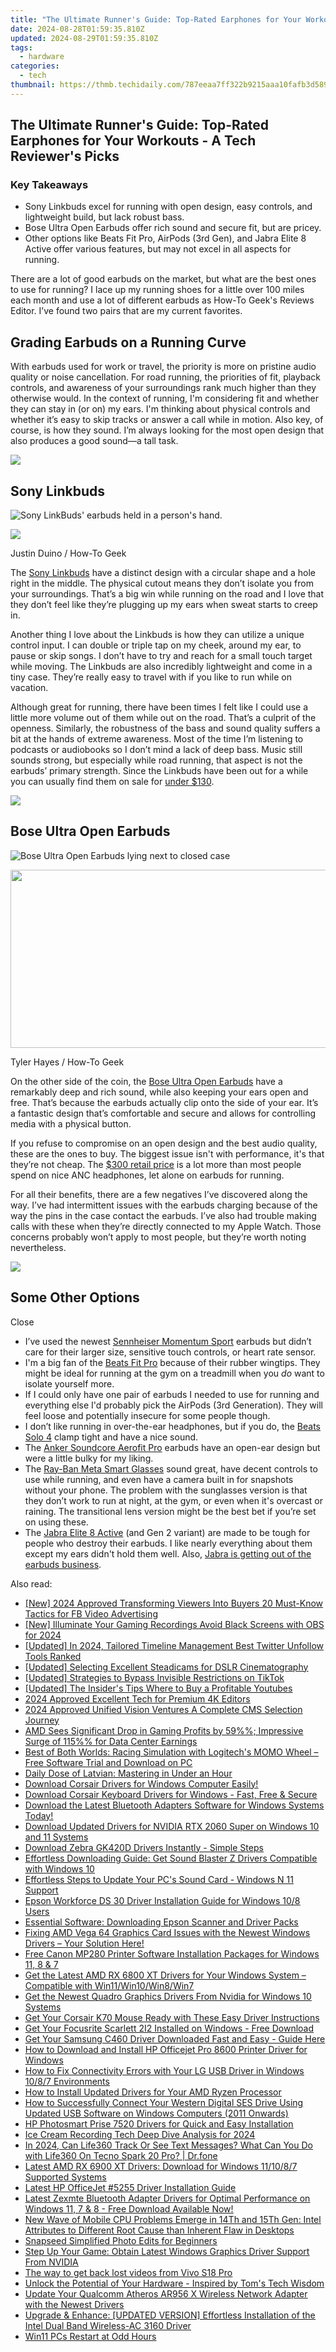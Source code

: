 ```yaml
---
title: "The Ultimate Runner's Guide: Top-Rated Earphones for Your Workouts - A Tech Reviewer's Picks"
date: 2024-08-28T01:59:35.810Z
updated: 2024-08-29T01:59:35.810Z
tags:
  - hardware
categories:
  - tech
thumbnail: https://thmb.techidaily.com/787eeaa7ff322b9215aaa10fafb3d58916c322d18ab57de64728f0cbbe83b061.png
---
```


## The Ultimate Runner's Guide: Top-Rated Earphones for Your Workouts - A Tech Reviewer's Picks

### Key Takeaways

* Sony Linkbuds excel for running with open design, easy controls, and lightweight build, but lack robust bass.
* Bose Ultra Open Earbuds offer rich sound and secure fit, but are pricey.
* Other options like Beats Fit Pro, AirPods (3rd Gen), and Jabra Elite 8 Active offer various features, but may not excel in all aspects for running.

 There are a lot of good earbuds on the market, but what are the best ones to use for running? I lace up my running shoes for a little over 100 miles each month and use a lot of different earbuds as How-To Geek's Reviews Editor. I’ve found two pairs that are my current favorites.

##  Grading Earbuds on a Running Curve

 With earbuds used for work or travel, the priority is more on pristine audio quality or noise cancellation. For road running, the priorities of fit, playback controls, and awareness of your surroundings rank much higher than they otherwise would. In the context of running, I'm considering fit and whether they can stay in (or on) my ears. I'm thinking about physical controls and whether it’s easy to skip tracks or answer a call while in motion. Also key, of course, is how they sound. I’m always looking for the most open design that also produces a good sound—a tall task.

<!-- affiliate ads begin -->
<a href="https://estore.winxdvd.com/order/checkout.php?PRODS=12653853&QTY=1&AFFILIATE=108875&CART=1"><img src="https://secure.avangate.com/images/merchant/bcb41ccdc4363c6848a1d760f26c28a0/products/14_videoproc-converter-ai-box.png" border="0"></a>
<!-- affiliate ads end -->
##  Sony Linkbuds

![Sony LinkBuds' earbuds held in a person's hand.](https://static1.howtogeekimages.com/wordpress/wp-content/uploads/2022/04/Sony-LinkBuds-earbuds-held-in-a-persons-hand.jpg) 

<!-- affiliate ads begin -->
<a href="https://secure.2checkout.com/order/checkout.php?PRODS=4620780&QTY=1&AFFILIATE=108875&CART=1"><img src="https://secure.avangate.com/images/merchant/07dd4d5a72f5740ef0f035f201951476/728__90banner.jpg" border="0"></a>
<!-- affiliate ads end -->
Justin Duino / How-To Geek

 The [Sony Linkbuds](https://some-guidance.techidaily.com/2024-approved-perfect-your-iphone-photo-craftsmanship-with-top-10-design-tips/) have a distinct design with a circular shape and a hole right in the middle. The physical cutout means they don’t isolate you from your surroundings. That’s a big win while running on the road and I love that they don’t feel like they’re plugging up my ears when sweat starts to creep in.

 Another thing I love about the Linkbuds is how they can utilize a unique control input. I can double or triple tap on my cheek, around my ear, to pause or skip songs. I don’t have to try and reach for a small touch target while moving. The Linkbuds are also incredibly lightweight and come in a tiny case. They’re really easy to travel with if you like to run while on vacation.

 Although great for running, there have been times I felt like I could use a little more volume out of them while out on the road. That’s a culprit of the openness. Similarly, the robustness of the bass and sound quality suffers a bit at the hands of extreme awareness. Most of the time I’m listening to podcasts or audiobooks so I don’t mind a lack of deep bass. Music still sounds strong, but especially while road running, that aspect is not the earbuds’ primary strength. Since the Linkbuds have been out for a while you can usually find them on sale for [under $130](https://www.amazon.com/Sony-LinkBuds-Wireless-Headphones-Open-Ring/dp/B09QNQ45BK?th=1&tag=hotoge-20&ascsubtag=UUhtgUeUpU2003890&asc%5Frefurl=https%3A%2F%2Fwww.howtogeek.com%2Fi-review-tech-here-are-my-favorite-earbuds-for-running%2F&asc%5Fcampaign=Authority).

<!-- affiliate ads begin -->
<a href="https://store.nero.com/order/checkout.php?PRODS=42296985&QTY=1&AFFILIATE=108875&CART=1"><img src="https://secure.avangate.com/images/merchant/9cea886b9f44a3c2df1163730ab64994/products/copy_nero_burning_rom_cart.png" border="0">
</a>
<!-- affiliate ads end -->
##  Bose Ultra Open Earbuds

![Bose Ultra Open Earbuds lying next to closed case](https://static1.howtogeekimages.com/wordpress/wp-content/uploads/wm/2024/02/bose-ultra-open-earbuds-lying-next-to-closed-case.JPG) 

<!-- affiliate ads begin -->
<a href="https://cowinaudio.pxf.io/c/5597632/1116855/13794" target="_top" id="1116855"><img src="//a.impactradius-go.com/display-ad/13794-1116855" border="0" alt="" width="767" height="285"/></a><img height="0" width="0" src="https://imp.pxf.io/i/5597632/1116855/13794" style="position:absolute;visibility:hidden;" border="0" />
<!-- affiliate ads end -->
Tyler Hayes / How-To Geek

 On the other side of the coin, the [Bose Ultra Open Earbuds](https://extra-skills.techidaily.com/in-2024-revolutionize-your-photos-pro-level-pixlr-techniques/) have a remarkably deep and rich sound, while also keeping your ears open and free. That’s because the earbuds actually clip onto the side of your ear. It’s a fantastic design that’s comfortable and secure and allows for controlling media with a physical button.

 If you refuse to compromise on an open design and the best audio quality, these are the ones to buy. The biggest issue isn't with performance, it's that they’re not cheap. The [$300 retail price](https://www.amazon.com/Bose-Immersive-Wireless-OpenAudio-Awareness/dp/B0CPFV77W4?crid=3AI8XND3M5VLH&dib=eyJ2IjoiMSJ9.586M6eDTEdvQ%5FVM7xZ1usaakvyLg2rMZ1J2SxpBWAM6hZ5QDXWorUVT%5Fjmybj3wl7oEjgRrnr5q0zKm35lxLCIUmdGhg5UQJkuifP2oc9bLIvKr-w8nrpfyRTiBy%5FvssGr1k6xL-oofMufiqxQLlsmlik5hZfvbKn1rXeTdJNHBQA-K35FiOB7rN6Y8xEv23%5FF8jyBFEB9XqaYHLdOC-5%5FPUntXwcHsJLKe61XDtb218k7qtvMbK0cLj0yav9pAVOAUBFEW%5FjnIw4wpPZ7IP6N0XR6rfNktwPfZnGTIcFho.IU9ZF9cxZMk1%5Fj5niL8iz9T6gGVHXPtCwRIE1hX3vi8&dib%5Ftag=se&keywords=bose+ultra+open+earbuds&qid=1719597850&s=electronics&sprefix=bose+ultra+%2Celectronics%2C140&sr=1-1-spons&sp%5Fcsd=d2lkZ2V0TmFtZT1zcF9hdGY&th=1&tag=hotoge-20&ascsubtag=UUhtgUeUpU2003890&asc%5Frefurl=https%3A%2F%2Fwww.howtogeek.com%2Fi-review-tech-here-are-my-favorite-earbuds-for-running%2F&asc%5Fcampaign=Authority) is a lot more than most people spend on nice ANC headphones, let alone on earbuds for running.

 For all their benefits, there are a few negatives I’ve discovered along the way. I’ve had intermittent issues with the earbuds charging because of the way the pins in the case contact the earbuds. I’ve also had trouble making calls with these when they’re directly connected to my Apple Watch. Those concerns probably won’t apply to most people, but they’re worth noting nevertheless.

<!-- affiliate ads begin -->
<a href="https://secure.2checkout.com/order/checkout.php?PRODS=19080710&QTY=1&AFFILIATE=108875&CART=1"><img src="https://smart-seo-tool.com/images/SmartSEOAuditorBox.png" border="0"></a>
<!-- affiliate ads end -->
##  Some Other Options

Close 

* I’ve used the newest [Sennheiser Momentum Sport](https://blog-min.techidaily.com/how-to-restore-wiped-videos-on-infinix-note-30-5g-by-fonelab-android-recover-video/) earbuds but didn’t care for their larger size, sensitive touch controls, or heart rate sensor.
* I'm a big fan of the [Beats Fit Pro](http://www.amazon.com/Beats-Fit-Pro-Cancelling-Built/dp/B0BTK5XPF6?crid=3HMANOITMGNER&dib=eyJ2IjoiMSJ9.RdzxC8KklF3r4wD7FDEYROboXmNl6roELqot1j2Q85SWmefyG76ftjnD5OYhfJLvD0qnlU79bddbdDAnz15SXK0WvwEoMUyN%5F1VSoiJyUJg%5FjXmzSx4G1pSq6hLzJT8Oi9tplQWbYJ398UmHpwY520uOc82onyGToyETqFQMMhtX%5FkH%5FRNZje5a%5FRWmgfhV36h-7p2UN0Pb11DgYw5uFilVCE0Mtj2ir0cv6GMmjVKihaf5FDnAoaWpfkSqSrtmO%5Fn4YeKsPoF8%5FXVrw530KsO5%5FSBSDJcJqvc0CpzGHm4o.eDbpJ7rEzeYHd4JvPlB1G1RVHESGud6PiWTkWx8CAjs&dib%5Ftag=se&keywords=beats+fit+pro&qid=1719540385&s=electronics&sprefix=beats+fit+pro%2Celectronics%2C228&sr=1-1-spons&sp%5Fcsd=d2lkZ2V0TmFtZT1zcF9hdGY&tag=hotoge-20&ascsubtag=UUhtgUeUpU2003890&asc%5Frefurl=https%3A%2F%2Fwww.howtogeek.com%2Fi-review-tech-here-are-my-favorite-earbuds-for-running%2F&asc%5Fcampaign=Authority) because of their rubber wingtips. They might be ideal for running at the gym on a treadmill when you _do_ want to isolate yourself more.
* If I could only have one pair of earbuds I needed to use for running and everything else I'd probably pick the AirPods (3rd Generation). They will feel loose and potentially insecure for some people though.
* I don’t like running in over-the-ear headphones, but if you do, the [Beats Solo 4](https://youtube-docs.techidaily.com/ify-your-path-to-youtube-short-mastery/) clamp tight and have a nice sound.
* The [Anker Soundcore Aerofit Pro](https://fox-glue.techidaily.com/in-2024-analyzing-best-days-for-highest-audience-retention/) earbuds have an open-ear design but were a little bulky for my liking.
* The [Ray-Ban Meta Smart Glasses](https://fox-that.techidaily.com/safari-on-iphone-running-slow-learn-how-to-make-it-zoom-ahead-in-just-4-steps/) sound great, have decent controls to use while running, and even have a camera built in for snapshots without your phone. The problem with the sunglasses version is that they don’t work to run at night, at the gym, or even when it's overcast or raining. The transitional lens version might be the best bet if you’re set on using these.
* The [Jabra Elite 8 Active](https://screen-mirror.techidaily.com/best-3-tecno-spark-20c-emulator-for-mac-to-run-your-wanted-android-apps-drfone-by-drfone-android/) (and Gen 2 variant) are made to be tough for people who destroy their earbuds. I like nearly everything about them except my ears didn't hold them well. Also, [Jabra is getting out of the earbuds business](https://extra-resources.techidaily.com/avoid-complexity-top-5-free-tools-for-effortless-gif-to-video-transformation/).

<ins class="adsbygoogle"
     style="display:block"
     data-ad-format="autorelaxed"
     data-ad-client="ca-pub-7571918770474297"
     data-ad-slot="1223367746"></ins>



<ins class="adsbygoogle"
     style="display:block"
     data-ad-client="ca-pub-7571918770474297"
     data-ad-slot="8358498916"
     data-ad-format="auto"
     data-full-width-responsive="true"></ins>

<span class="atpl-alsoreadstyle">Also read:</span>
<div><ul>
<li><a href="https://facebook-videos.techidaily.com/new-2024-approved-transforming-viewers-into-buyers-20-must-know-tactics-for-fb-video-advertising/"><u>[New] 2024 Approved  Transforming Viewers Into Buyers  20 Must-Know Tactics for FB Video Advertising</u></a></li>
<li><a href="https://desktop-recording.techidaily.com/new-illuminate-your-gaming-recordings-avoid-black-screens-with-obs-for-2024/"><u>[New] Illuminate Your Gaming Recordings  Avoid Black Screens with OBS for 2024</u></a></li>
<li><a href="https://twitter-videos.techidaily.com/updated-in-2024-tailored-timeline-management-best-twitter-unfollow-tools-ranked/"><u>[Updated] In 2024, Tailored Timeline Management  Best Twitter Unfollow Tools Ranked</u></a></li>
<li><a href="https://extra-skills.techidaily.com/updated-selecting-excellent-steadicams-for-dslr-cinematography/"><u>[Updated] Selecting Excellent Steadicams for DSLR Cinematography</u></a></li>
<li><a href="https://tiktok-clips.techidaily.com/updated-strategies-to-bypass-invisible-restrictions-on-tiktok/"><u>[Updated] Strategies to Bypass Invisible Restrictions on TikTok</u></a></li>
<li><a href="https://facebook-video-footage.techidaily.com/updated-the-insiders-tips-where-to-buy-a-profitable-youtubes/"><u>[Updated] The Insider's Tips  Where to Buy a Profitable Youtubes</u></a></li>
<li><a href="https://fox-info.techidaily.com/2024-approved-excellent-tech-for-premium-4k-editors/"><u>2024 Approved  Excellent Tech for Premium 4K Editors</u></a></li>
<li><a href="https://youtube-lab.techidaily.com/approved-unified-vision-ventures-a-complete-cms-selection-journey/"><u>2024 Approved  Unified Vision Ventures  A Complete CMS Selection Journey</u></a></li>
<li><a href="https://hardware-updates.techidaily.com/amd-sees-significant-drop-in-gaming-profits-by-59-impressive-surge-of-115-for-data-center-earnings/"><u>AMD Sees Significant Drop in Gaming Profits by 59%%; Impressive Surge of 115%% for Data Center Earnings</u></a></li>
<li><a href="https://hardware-updates.techidaily.com/best-of-both-worlds-racing-simulation-with-logitechs-momo-wheel-free-software-trial-and-download-on-pc/"><u>Best of Both Worlds: Racing Simulation with Logitech's MOMO Wheel – Free Software Trial and Download on PC</u></a></li>
<li><a href="https://mondly-stories.techidaily.com/daily-dose-of-latvian-mastering-in-under-an-hour/"><u>Daily Dose of Latvian: Mastering in Under an Hour</u></a></li>
<li><a href="https://hardware-updates.techidaily.com/download-corsair-drivers-for-windows-computer-easily/"><u>Download Corsair Drivers for Windows Computer Easily!</u></a></li>
<li><a href="https://hardware-updates.techidaily.com/download-corsair-keyboard-drivers-for-windows-fast-free-and-secure/"><u>Download Corsair Keyboard Drivers for Windows - Fast, Free & Secure</u></a></li>
<li><a href="https://hardware-updates.techidaily.com/download-the-latest-bluetooth-adapters-software-for-windows-systems-today/"><u>Download the Latest Bluetooth Adapters Software for Windows Systems Today!</u></a></li>
<li><a href="https://hardware-updates.techidaily.com/download-updated-drivers-for-nvidia-rtx-2060-super-on-windows-10-and-11-systems/"><u>Download Updated Drivers for NVIDIA RTX 2060 Super on Windows 10 and 11 Systems</u></a></li>
<li><a href="https://hardware-updates.techidaily.com/download-zebra-gk420d-drivers-instantly-simple-steps/"><u>Download Zebra GK420D Drivers Instantly - Simple Steps</u></a></li>
<li><a href="https://hardware-updates.techidaily.com/effortless-downloading-guide-get-sound-blaster-z-drivers-compatible-with-windows-10/"><u>Effortless Downloading Guide: Get Sound Blaster Z Drivers Compatible with Windows 10</u></a></li>
<li><a href="https://hardware-updates.techidaily.com/effortless-steps-to-update-your-pcs-sound-card-windows-n-11-support/"><u>Effortless Steps to Update Your PC's Sound Card - Windows N 11 Support</u></a></li>
<li><a href="https://hardware-updates.techidaily.com/epson-workforce-ds-30-driver-installation-guide-for-windows-108-users/"><u>Epson Workforce DS 30 Driver Installation Guide for Windows 10/8 Users</u></a></li>
<li><a href="https://hardware-updates.techidaily.com/essential-software-downloading-epson-scanner-and-driver-packs/"><u>Essential Software: Downloading Epson Scanner and Driver Packs</u></a></li>
<li><a href="https://hardware-updates.techidaily.com/fixing-amd-vega-64-graphics-card-issues-with-the-newest-windows-drivers-your-solution-here/"><u>Fixing AMD Vega 64 Graphics Card Issues with the Newest Windows Drivers – Your Solution Here!</u></a></li>
<li><a href="https://hardware-updates.techidaily.com/free-canon-mp280-printer-software-installation-packages-for-windows-11-8-and-7/"><u>Free Canon MP280 Printer Software Installation Packages for Windows 11, 8 & 7</u></a></li>
<li><a href="https://hardware-updates.techidaily.com/get-the-latest-amd-rx-6800-xt-drivers-for-your-windows-system-compatible-with-win11win10win8win7/"><u>Get the Latest AMD RX 6800 XT Drivers for Your Windows System – Compatible with Win11/Win10/Win8/Win7</u></a></li>
<li><a href="https://hardware-updates.techidaily.com/get-the-newest-quadro-graphics-drivers-from-nvidia-for-windows-10-systems/"><u>Get the Newest Quadro Graphics Drivers From Nvidia for Windows 10 Systems</u></a></li>
<li><a href="https://hardware-updates.techidaily.com/get-your-corsair-k70-mouse-ready-with-these-easy-driver-instructions/"><u>Get Your Corsair K70 Mouse Ready with These Easy Driver Instructions</u></a></li>
<li><a href="https://hardware-updates.techidaily.com/get-your-focusrite-scarlett-2i2-installed-on-windows-free-download/"><u>Get Your Focusrite Scarlett 2I2 Installed on Windows - Free Download</u></a></li>
<li><a href="https://hardware-updates.techidaily.com/get-your-samsung-c460-driver-downloaded-fast-and-easy-guide-here/"><u>Get Your Samsung C460 Driver Downloaded Fast and Easy - Guide Here</u></a></li>
<li><a href="https://hardware-updates.techidaily.com/how-to-download-and-install-hp-officejet-pro-8600-printer-driver-for-windows/"><u>How to Download and Install HP Officejet Pro 8600 Printer Driver for Windows</u></a></li>
<li><a href="https://hardware-updates.techidaily.com/how-to-fix-connectivity-errors-with-your-lg-usb-driver-in-windows-1087-environments/"><u>How to Fix Connectivity Errors with Your LG USB Driver in Windows 10/8/7 Environments</u></a></li>
<li><a href="https://hardware-updates.techidaily.com/how-to-install-updated-drivers-for-your-amd-ryzen-processor/"><u>How to Install Updated Drivers for Your AMD Ryzen Processor</u></a></li>
<li><a href="https://hardware-updates.techidaily.com/how-to-successfully-connect-your-western-digital-ses-drive-using-updated-usb-software-on-windows-computers-2011-onwards/"><u>How to Successfully Connect Your Western Digital SES Drive Using Updated USB Software on Windows Computers (2011 Onwards)</u></a></li>
<li><a href="https://hardware-updates.techidaily.com/hp-photosmart-prise-7520-drivers-for-quick-and-easy-installation/"><u>HP Photosmart Prise 7520 Drivers for Quick and Easy Installation</u></a></li>
<li><a href="https://remote-screen-capture.techidaily.com/ice-cream-recording-tech-deep-dive-analysis-for-2024/"><u>Ice Cream Recording Tech Deep Dive Analysis for 2024</u></a></li>
<li><a href="https://change-location.techidaily.com/in-2024-can-life360-track-or-see-text-messages-what-can-you-do-with-life360-on-tecno-spark-20-pro-drfone-by-drfone-virtual-android/"><u>In 2024, Can Life360 Track Or See Text Messages? What Can You Do with Life360 On Tecno Spark 20 Pro? | Dr.fone</u></a></li>
<li><a href="https://hardware-updates.techidaily.com/latest-amd-rx-6900-xt-drivers-download-for-windows-111087-supported-systems/"><u>Latest AMD RX 6900 XT Drivers: Download for Windows 11/10/8/7 Supported Systems</u></a></li>
<li><a href="https://hardware-updates.techidaily.com/latest-hp-officejet-5255-driver-installation-guide/"><u>Latest HP OfficeJet #5255 Driver Installation Guide</u></a></li>
<li><a href="https://hardware-updates.techidaily.com/latest-zexmte-bluetooth-adapter-drivers-for-optimal-performance-on-windows-11-7-and-8-free-download-available-now/"><u>Latest Zexmte Bluetooth Adapter Drivers for Optimal Performance on Windows 11, 7 & 8 - Free Download Available Now!</u></a></li>
<li><a href="https://hardware-updates.techidaily.com/new-wave-of-mobile-cpu-problems-emerge-in-14th-and-15th-gen-intel-attributes-to-different-root-cause-than-inherent-flaw-in-desktops/"><u>New Wave of Mobile CPU Problems Emerge in 14Th and 15Th Gen: Intel Attributes to Different Root Cause than Inherent Flaw in Desktops</u></a></li>
<li><a href="https://extra-hints.techidaily.com/snapseed-simplified-photo-edits-for-beginners/"><u>Snapseed Simplified  Photo Edits for Beginners</u></a></li>
<li><a href="https://hardware-updates.techidaily.com/step-up-your-game-obtain-latest-windows-graphics-driver-support-from-nvidia/"><u>Step Up Your Game: Obtain Latest Windows Graphics Driver Support From NVIDIA</u></a></li>
<li><a href="https://techidaily.com/the-way-to-get-back-lost-videos-from-vivo-s18-pro-by-fonelab-android-recover-video/"><u>The way to get back lost videos from Vivo S18 Pro</u></a></li>
<li><a href="https://hardware-updates.techidaily.com/unlock-the-potential-of-your-hardware-inspired-by-toms-tech-wisdom/"><u>Unlock the Potential of Your Hardware - Inspired by Tom's Tech Wisdom</u></a></li>
<li><a href="https://hardware-updates.techidaily.com/update-your-qualcomm-atheros-ar956-x-wireless-network-adapter-with-the-newest-drivers/"><u>Update Your Qualcomm Atheros AR956 X Wireless Network Adapter with the Newest Drivers</u></a></li>
<li><a href="https://hardware-updates.techidaily.com/upgrade-and-enhance-updated-version-effortless-installation-of-the-intel-dual-band-wireless-ac-3160-driver/"><u>Upgrade & Enhance: [UPDATED VERSION] Effortless Installation of the Intel Dual Band Wireless-AC 3160 Driver</u></a></li>
<li><a href="https://common-error.techidaily.com/win11-pcs-restart-at-odd-hours/"><u>Win11 PCs Restart at Odd Hours</u></a></li>
</ul></div>
